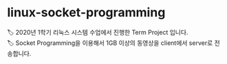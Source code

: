 # linux-socket-programming

🏷 2020년 1학기 리눅스 시스템 수업에서 진행한 Term Project 입니다.  
🏷 Socket Programming을 이용해서 1GB 이상의 동영상을 client에서 server로 전송합니다.

